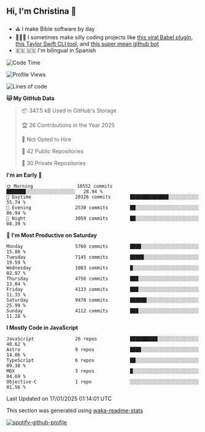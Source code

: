 ## Hi, I'm Christina 👋

- ⛪️ I make Bible software by day
- 👩🏼‍💻 I sometimes make silly coding projects like [this viral Babel plugin](https://www.instagram.com/reel/Cxvwz76vBus/), [this Taylor Swift CLI tool](https://github.com/christina-de-martinez/swift-commits), and [this super mean github bot](https://github.com/christina-de-martinez/roast-my-code)
- 🇪🇸 🇺🇸 I'm bilingual in Spanish

<!--START_SECTION:waka-->
![Code Time](http://img.shields.io/badge/Code%20Time-62%20hrs%2043%20mins-blue)

![Profile Views](http://img.shields.io/badge/Profile%20Views-12-blue)

![Lines of code](https://img.shields.io/badge/From%20Hello%20World%20I%27ve%20Written-23.4%20million%20lines%20of%20code-blue)

**🐱 My GitHub Data** 

> 📦 347.5 kB Used in GitHub's Storage 
 > 
> 🏆 26 Contributions in the Year 2025
 > 
> 🚫 Not Opted to Hire
 > 
> 📜 42 Public Repositories 
 > 
> 🔑 30 Private Repositories 
 > 
**I'm an Early 🐤** 

```text
🌞 Morning                10552 commits       ███████░░░░░░░░░░░░░░░░░░   28.94 % 
🌆 Daytime                20326 commits       ██████████████░░░░░░░░░░░   55.74 % 
🌃 Evening                2530 commits        ██░░░░░░░░░░░░░░░░░░░░░░░   06.94 % 
🌙 Night                  3059 commits        ██░░░░░░░░░░░░░░░░░░░░░░░   08.39 % 
```
📅 **I'm Most Productive on Saturday** 

```text
Monday                   5760 commits        ████░░░░░░░░░░░░░░░░░░░░░   15.80 % 
Tuesday                  7145 commits        █████░░░░░░░░░░░░░░░░░░░░   19.59 % 
Wednesday                1083 commits        █░░░░░░░░░░░░░░░░░░░░░░░░   02.97 % 
Thursday                 4756 commits        ███░░░░░░░░░░░░░░░░░░░░░░   13.04 % 
Friday                   4133 commits        ███░░░░░░░░░░░░░░░░░░░░░░   11.33 % 
Saturday                 9478 commits        ██████░░░░░░░░░░░░░░░░░░░   25.99 % 
Sunday                   4112 commits        ███░░░░░░░░░░░░░░░░░░░░░░   11.28 % 
```


**I Mostly Code in JavaScript** 

```text
JavaScript               26 repos            ██████████░░░░░░░░░░░░░░░   40.62 % 
Astro                    9 repos             ████░░░░░░░░░░░░░░░░░░░░░   14.06 % 
TypeScript               6 repos             ██░░░░░░░░░░░░░░░░░░░░░░░   09.38 % 
MDX                      3 repos             █░░░░░░░░░░░░░░░░░░░░░░░░   04.69 % 
Objective-C              1 repo              ░░░░░░░░░░░░░░░░░░░░░░░░░   01.56 % 
```




 Last Updated on 17/01/2025 01:14:01 UTC
<!--END_SECTION:waka-->

This section was generated using [waka-readme-stats](https://github.com/anmol098/waka-readme-stats)

[![spotify-github-profile](https://spotify-github-profile.kittinanx.com/api/view?uid=1228436873&cover_image=true&theme=default&show_offline=false&background_color=121212&interchange=false&bar_color=53b14f&bar_color_cover=false)](https://spotify-github-profile.kittinanx.com/api/view?uid=1228436873&redirect=true)